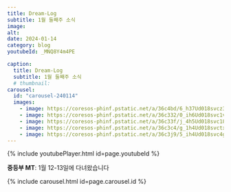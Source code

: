 ```yaml
---
title: Dream-Log
subtitle: 1월 둘째주 소식
image:
alt: 
date: 2024-01-14
category: blog
youtubeId: _MNQ8Y4m4PE

caption:
  title: Dream-Log
  subtitle: 1월 둘째주 소식
  # thumbnail:
carousel:
  id: "carousel-240114"
  images:
    - image: https://coresos-phinf.pstatic.net/a/36c4bd/6_h37Ud018svcz3h9dku3oulz_qdf1gi.jpg?type=e1920_std&cors=band
    - image: https://coresos-phinf.pstatic.net/a/36c332/0_ih6Ud018svc1vcs071x2ibl4_qdf1gi.jpg?type=e1920_std&cors=band
    - image: https://coresos-phinf.pstatic.net/a/36c33f/j_4h5Ud018svc18j98r9gui36b_qdf1gi.jpg?type=e1920_std&cors=band
    - image: https://coresos-phinf.pstatic.net/a/36c3c4/g_1h4Ud018svctxclhabhz9rn_qdf1gi.jpg?type=e1920_std&cors=band
    - image: https://coresos-phinf.pstatic.net/a/36c3j9/5_ih4Ud018svc4get33odcb9c_qdf1gi.jpg?type=e1920_std&cors=band
---
```

{% include youtubePlayer.html id=page.youtubeId %}  

**중등부 MT**: 1월 12-13일에 다녀왔습니다  

{% include carousel.html id=page.carousel.id %}
